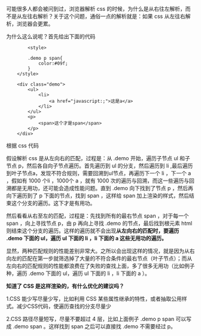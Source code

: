 可能很多人都会被问到过，浏览器解析 css 的时候，为什么是从右往左解析，而不是从左往右解析？关于这个问题，通俗一点的解析就是：如果 css 从左往右解析，浏览器会更累。

为什么这么说呢？首先给出下面的代码
```
        <style>
	
		.demo p span{
			color:#09f;
		}
	</style>

	<div class="demo">
		<ul>
			<li>
				<a href="javascript:;">这是a</a>
			</li>
		</ul>
		<p>
			<span>这个才是span</span>
		</p>
	</div>
```
根据 css 代码

假设解析 css 是从左向右的匹配，过程是：从 .demo 开始，遍历子节点 ul 和子节点 p，然后各自向子节点遍历。首先遍历到 ul 的分支，然后遍历到 li ,最后遍历到叶子节点a，发现不符合规则，需要回溯到ul节点，再遍历下一个 li ，下一个 a ，假如有 1000 个li ，1000个 a ，就有 1000 次的遍历与回溯，而这一些遍历与回溯都是无用功，还可能会造成性能问题。直到 .demo 向下找到了节点 p ，然后再向下遍历到了 p 下面的节点，找到 span ，这样给 span 加上渲染的样式，然后结束这个分支的遍历。这下才是有用功。

然后看看从右至左的匹配，过程是：先找到所有的最右节点 span ，对于每一个 span ，向上寻找节点 p，由 p 再向上寻找 .demo 的节点，最后找到根元素 html 则结束这个分支的遍历。这样的遍历就不会出现**从左向右的匹配时，要遍历 .demo 下面的 ul，遍历 ul 下面的 li ，li 下面的 a 这些无用功的遍历。**

显然，两种匹配规则的性能差别非常大。之所以会出现这样的情况，就是因为从右向左的匹配在第一步就筛选掉了大量的不符合条件的最右节点（叶子节点）；而从左向右的匹配规则的性能都浪费在了失败的查找上面，多了很多无用功（比如例子种，遍历 .demo 下面的 ul，遍历 ul 下面的 li ，li 下面的 a ）。

**知道了 CSS 是这样渲染的，有什么优化的建议吗？**

1.CSS 能少写尽量少写，比如利用 CSS 某些属性继承的特性，或者抽取公用样式。减少CSS代码，使遍历查找的分支尽量少

2.CSS 路径尽量短写，尽量不要超过 4 层，比如上面例子 .demo p span 可以写成 .demo span 。这样找到 span 之后可以直接找 .demo 不需要经过 p。
